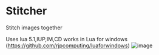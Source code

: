 # Stitcher
Stitch images together

Uses lua 5.1,IUP,IM,CD works in Lua for windows (https://github.com/rjpcomputing/luaforwindows)
![image](https://user-images.githubusercontent.com/2499176/163339381-e7759777-c799-4343-8f6d-c2533a02b7ad.png)
